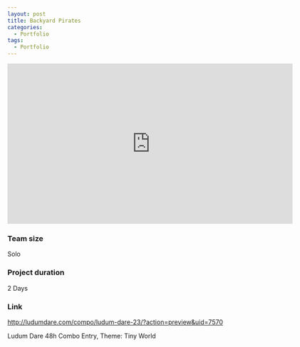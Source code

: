 ```yaml
---
layout: post
title: Backyard Pirates
categories:
  - Portfolio
tags:
  - Portfolio
---
```


<div class="embed-responsive embed-responsive-16by9">
  <iframe width="640" height="360" class="embed-responsive-item" src="https://www.youtube-nocookie.com/embed/xNmInX9I25s?controls=1&amp;" frameborder="0" allowfullscreen></iframe>
</div>

### Team size
Solo

### Project duration
2 Days

### Link
<http://ludumdare.com/compo/ludum-dare-23/?action=preview&uid=7570>

Ludum Dare 48h Combo Entry, Theme: Tiny World
